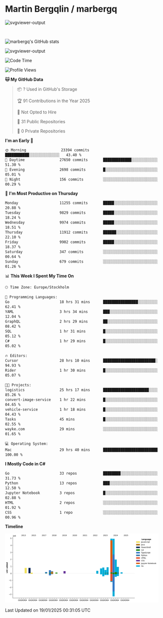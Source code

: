# Martin Bergqlin / marbergq

![svgviewer-output](https://user-images.githubusercontent.com/2405410/206014777-22d41ecb-c24f-421d-b7d9-bba2cb5bb0de.svg)

<br>

<!--- [![Martin's Week](https://github-readme-stats.vercel.app/api/wakatime?username=marbergq&theme=dark)](https://github.com/anuraghazra/github-readme-stats) -->

![marbergq's GitHub stats](https://github-readme-stats.vercel.app/api?username=marbergq&count_private=true&show_icons=true)

![svgviewer-output](https://wakatime.com/badge/user/3f0a2069-6683-4e19-9a4a-7d21ea815067.svg)

<!--START_SECTION:waka-->
![Code Time](http://img.shields.io/badge/Code%20Time-4%2C729%20hrs%2052%20mins-blue)

![Profile Views](http://img.shields.io/badge/Profile%20Views-0-blue)

**🐱 My GitHub Data** 

> 📦 ? Used in GitHub's Storage 
 > 
> 🏆 91 Contributions in the Year 2025
 > 
> 🚫 Not Opted to Hire
 > 
> 📜 31 Public Repositories 
 > 
> 🔑 0 Private Repositories 
 > 
**I'm an Early 🐤** 

```text
🌞 Morning                23394 commits       ███████████░░░░░░░░░░░░░░   43.40 % 
🌆 Daytime                27650 commits       █████████████░░░░░░░░░░░░   51.30 % 
🌃 Evening                2698 commits        █░░░░░░░░░░░░░░░░░░░░░░░░   05.01 % 
🌙 Night                  156 commits         ░░░░░░░░░░░░░░░░░░░░░░░░░   00.29 % 
```
📅 **I'm Most Productive on Thursday** 

```text
Monday                   11255 commits       █████░░░░░░░░░░░░░░░░░░░░   20.88 % 
Tuesday                  9829 commits        █████░░░░░░░░░░░░░░░░░░░░   18.24 % 
Wednesday                9974 commits        █████░░░░░░░░░░░░░░░░░░░░   18.51 % 
Thursday                 11912 commits       ██████░░░░░░░░░░░░░░░░░░░   22.10 % 
Friday                   9902 commits        █████░░░░░░░░░░░░░░░░░░░░   18.37 % 
Saturday                 347 commits         ░░░░░░░░░░░░░░░░░░░░░░░░░   00.64 % 
Sunday                   679 commits         ░░░░░░░░░░░░░░░░░░░░░░░░░   01.26 % 
```


📊 **This Week I Spent My Time On** 

```text
🕑︎ Time Zone: Europe/Stockholm

💬 Programming Languages: 
Go                       18 hrs 31 mins      ████████████████░░░░░░░░░   62.41 % 
YAML                     3 hrs 34 mins       ███░░░░░░░░░░░░░░░░░░░░░░   12.04 % 
GraphQL                  2 hrs 29 mins       ██░░░░░░░░░░░░░░░░░░░░░░░   08.42 % 
SQL                      1 hr 31 mins        █░░░░░░░░░░░░░░░░░░░░░░░░   05.12 % 
C#                       1 hr 29 mins        █░░░░░░░░░░░░░░░░░░░░░░░░   05.02 % 

🔥 Editors: 
Cursor                   28 hrs 10 mins      ████████████████████████░   94.93 % 
Rider                    1 hr 30 mins        █░░░░░░░░░░░░░░░░░░░░░░░░   05.07 % 

🐱‍💻 Projects: 
logistics                25 hrs 17 mins      █████████████████████░░░░   85.26 % 
convert-image-service    1 hr 22 mins        █░░░░░░░░░░░░░░░░░░░░░░░░   04.65 % 
vehicle-service          1 hr 18 mins        █░░░░░░░░░░░░░░░░░░░░░░░░   04.43 % 
Tasks                    45 mins             █░░░░░░░░░░░░░░░░░░░░░░░░   02.55 % 
wayke.com                29 mins             ░░░░░░░░░░░░░░░░░░░░░░░░░   01.65 % 

💻 Operating System: 
Mac                      29 hrs 40 mins      █████████████████████████   100.00 % 
```

**I Mostly Code in C#** 

```text
Go                       33 repos            ████████░░░░░░░░░░░░░░░░░   31.73 % 
Python                   13 repos            ███░░░░░░░░░░░░░░░░░░░░░░   12.50 % 
Jupyter Notebook         3 repos             █░░░░░░░░░░░░░░░░░░░░░░░░   02.88 % 
HTML                     2 repos             ░░░░░░░░░░░░░░░░░░░░░░░░░   01.92 % 
CSS                      1 repo              ░░░░░░░░░░░░░░░░░░░░░░░░░   00.96 % 
```



**Timeline**

![Lines of Code chart](https://raw.githubusercontent.com/marbergq/marbergq/main/assets/bar_graph.png)


 Last Updated on 19/01/2025 00:31:05 UTC
<!--END_SECTION:waka-->
